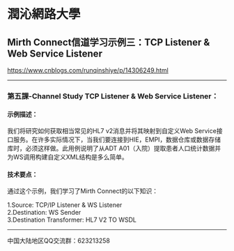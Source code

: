 # 潤沁網路大學
  
## Mirth Connect信道学习示例三：TCP Listener & Web Service Listener

https://www.cnblogs.com/runqinshiye/p/14306249.html  
 
* * *

### 第五課-Channel Study TCP Listener & Web Service Listener：  

#### 示例描述：  

我们将研究如何获取相当常见的HL7 v2消息并将其映射到自定义Web Service接口服务。在许多实际情况下，当我们要连接到HIE，EMPI，数据仓库或数据存储库时，必须这样做。此用例说明了从ADT A01（入院）提取患者人口统计数据并为WS调用构建自定义XML结构是多么简单。

#### 技术要点：  

通过这个示例，我们学习了Mirth Connect的以下知识：  

1.Source: TCP/IP Listener & WS Listener  
2.Destination: WS Sender  
3.Destination Transformer: HL7 V2 TO WSDL  

* * *  
中国大陆地区QQ交流群：623213258  
 
